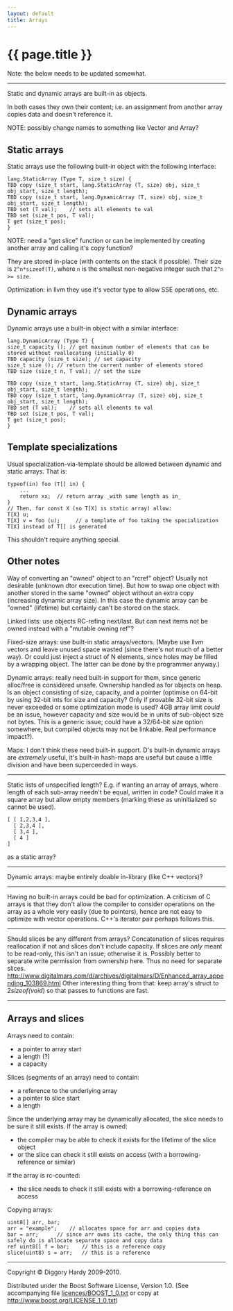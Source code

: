 ```yaml
---
layout: default
title: Arrays
---
```

{{ page.title }}
================

Note: the below needs to be updated somewhat.

---------

Static and dynamic arrays are built-in as objects.

In both cases they own their content; i.e. an assignment from another array copies data and doesn't
reference it.

NOTE: possibly change names to something like Vector and Array?


Static arrays
------------------

Static arrays use the following built-in object with the following interface:

    lang.StaticArray (Type T, size_t size) {
	TBD copy (size_t start, lang.StaticArray (T, size) obj, size_t obj_start, size_t length);
	TBD copy (size_t start, lang.DynamicArray (T, size) obj, size_t obj_start, size_t length);
	TBD set (T val);	// sets all elements to val
	TBD set (size_t pos, T val);
	T get (size_t pos);
    }

NOTE: need a "get slice" function or can be implemented by creating another array and calling it's copy function?

They are stored in-place (with contents on the stack if possible). Their size is `2^n*sizeof(T)`, where `n` is the smallest non-negative integer such that `2^n >= size`.

Optimization: in llvm they use it's vector type to allow SSE operations, etc.


Dynamic arrays
----------------------

Dynamic arrays use a built-in object with a similar interface:

    lang.DynamicArray (Type T) {
	size_t capacity ();	// get maximum number of elements that can be stored without reallocating (initially 0)
	TBD capacity (size_t size);	// set capacity
	size_t size ();	// return the current number of elements stored
	TBD size (size_t n, T val);	// set the size
	
	TBD copy (size_t start, lang.StaticArray (T, size) obj, size_t obj_start, size_t length);
	TBD copy (size_t start, lang.DynamicArray (T, size) obj, size_t obj_start, size_t length);
	TBD set (T val);	// sets all elements to val
	TBD set (size_t pos, T val);
	T get (size_t pos);
    }


Template specializations
------------------------

Usual specialization-via-template should be allowed between dynamic and static arrays. That is:

    typeof(in) foo (T[] in) {
        ...
        return xx;  // return array _with same length as in_
    }
    // Then, for const X (so T[X] is static array) allow:
    T[X] u;
    T[X] v = foo (u);     // a template of foo taking the specialization T[X] instead of T[] is generated

This shouldn't require anything special.


Other notes
---------------

Way of converting an "owned" object to an "rcref" object? Usually not desirable (unknown dtor
execution time). But how to swap one object with another stored in the same "owned" object without
an extra copy (increasing dynamic array size). In this case the dynamic array can be "owned"
(lifetime) but certainly can't be stored on the stack.

Linked lists: use objects RC-refing next/last. But can next items not be owned instead with a "mutable owning ref"?

Fixed-size arrays: use built-in static arrays/vectors. (Maybe use llvm vectors and leave unused 
space wasted (since there's not much of a better way). Or could just inject a struct of N elements,
since holes may be filled by a wrapping object. The latter can be done by the programmer anyway.)

Dynamic arrays: really need built-in support for them, since generic alloc/free is considered unsafe.
Ownership handled as for objects on heap. Is an object consisting of size, capacity, and a pointer
(optimise on 64-bit by using 32-bit ints for size and capacity? Only if provable 32-bit size is
never exceeded or some optimization mode is used? 4GB array limit _could_ be an issue, however
capacity and size would be in units of sub-object size not bytes. This is a generic issue; could
have a 32/64-bit size option somewhere, but compiled objects may not be linkable. Real performance
impact?).

Maps: I don't think these need built-in support. D's built-in dynamic arrays are _extremely_ useful, it's built-in hash-maps are useful but cause a little division and have been superceeded in ways.

----

Static lists of unspecified length? E.g. if wanting an array of arrays, where length of each sub-array needn't be equal, written in code?
Could make it a square array but allow empty members (marking these as uninitialized so cannot be used).

    [ [ 1,2,3,4 ],
      [ 2,3,4 ],
      [ 3,4 ],
      [ 4 ]
    ]

as a static array?

---

Dynamic arrays: maybe entirely doable in-library (like C++ vectors)?

-----

Having no built-in arrays could be bad for optimization. A criticism of C arrays is that they don't
allow the compiler to consider operations on the array as a whole very easily (due to pointers),
hence are not easy to optimize with vector operations. C++'s iterator pair perhaps follows this.

--------

Should slices be any different from arrays? Concatenation of slices requires reallocation if not
and slices don't include capacity. If slices are _only_ meant to be read-only, this isn't an issue;
otherwise it is. Possibly better to separate write permission from ownership here. Thus no need for
separate slices.
http://www.digitalmars.com/d/archives/digitalmars/D/Enhanced_array_appending_103869.html
Other interesting thing from that: keep array's struct to 2*sizeof(void*) so that passes to
functions are fast.

-------

Arrays and slices
--------------------------

Arrays need to contain:

*   a pointer to array start
*   a length (?)
*   a capacity

Slices (segments of an array) need to contain:

*   a reference to the underlying array
*   a pointer to slice start
*   a length

Since the underlying array may be dynamically allocated, the slice needs to be sure it still exists.
If the array is owned:

*   the compiler may be able to check it exists for the lifetime of the slice object
*   or the slice can check it still exists on access (with a borrowing-reference or similar)

If the array is rc-counted:

*   the slice needs to check it still exists with a borrowing-reference on access

Copying arrays:

    uint8[] arr, bar;
    arr = "example";	// allocates space for arr and copies data
    bar = arr;		// since arr owns its cache, the only thing this can safely do is allocate separate space and copy data
    ref uint8[] f = bar;	// this is a reference copy
    slice(uint8) s = arr;	// this is a reference

---

Copyright © Diggory Hardy 2009-2010.

Distributed under the Boost Software License, Version 1.0.
(See accompanying file [licences/BOOST_1_0.txt]({{site.root}}/licences/BOOST_1_0.txt) or copy at <http://www.boost.org/LICENSE_1_0.txt>)
